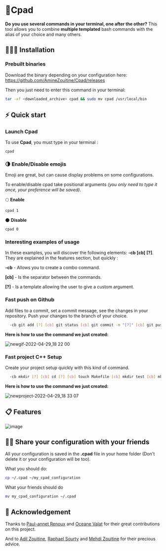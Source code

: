 #  📝Cpad

**Do you use several commands in your terminal, one after the other?** This tool allows you to combine **multiple templated** bash commands with the alias of your choice and many others.

## 👨🏽‍💻 Installation
### Prebuilt binaries
Download the binary depending on your configuration here: https://github.com/AmineZouitine/Cpad/releases

Then you just need to enter this command in your terminal:
```sh
tar -xf <downloaded_archive> cpad && sudo mv cpad /usr/local/bin
````
  
## ⚡️ Quick start

### Launch Cpad

To use **Cpad**, you must type in your terminal :
```sh
cpad
```

### 🌗 Enable/Disable emojis 
Emoji are great, but can cause display problems on some configurations.

To enable/disable cpad take positional arguments *(you only need to type it once, your preference will be saved)*.

🌕 **Enable**

```sh
cpad 1 
```

🌑 **Disable**

```sh
cpad 0
```
### Interesting examples of usage

In these examples, you will discover the following elements: **-cb** **[cb]** **[?]**.
They are explained in the features section, but quickly :

**-cb** - Allows you to create a combo command.

**[cb]** - Is the separator between the commands.

**[?]** - Is a template allowing the user to give a custom argument.

### Fast push on Github
Add files to a commit, set a commit message, see the changes in your repository. Push your changes to the branch of your choice.
```sh
  -cb git add [?] [cb] git status [cb] git commit -m "[?]" [cb] git push origin [?] [cb] git checkout main
```


 **Here is how to use the command we just created:**

![newgif-2022-04-29_18 22 00](https://user-images.githubusercontent.com/53370597/165984987-a9e0a7a2-6837-426c-8cae-70e3e5d8245e.gif)

### Fast project C++ Setup
Create your project setup quickly with this kind of command.
```sh
  -cb mkdir [?] [cb] cd [?] [cb] touch Makefile [cb] mkdir test [cb] mkdir -p src/header [cb] touch src/main.cc
```

**Here is how to use the command we just created:** 

![newproject-2022-04-29_18 33 07](https://user-images.githubusercontent.com/53370597/165987189-56cb58b4-0c32-4eff-916f-0f56af0e4a84.gif)


## 📋 Features

![image](https://user-images.githubusercontent.com/53370597/165990358-fbe50e30-a930-47ba-93c1-735f811cc45b.png)

## 👏🏼 Share your configuration with your friends

All your configuration is saved in the **.cpad** file in your home folder (Don't delete it or your configuration will be too).

What you should do:

```sh
cp ~/.cpad ~/my_cpad_configuration
```
What your friends should do

```sh
mv my_cpad_configuration ~/.cpad
```


## 💞 Acknowledgement

Thanks to [Paul-annet Renoux](https://github.com/DashPolo) and [Oceane Valat](https://github.com/oceane-vlt) for their great contributions on this project.

And to [Adil Zouitine](https://github.com/AdilZouitine), [Raphael Sourty](https://github.com/raphaelsty) and [Mehdi Zouitine](https://github.com/MehdiZouitine) for their precious advice.

